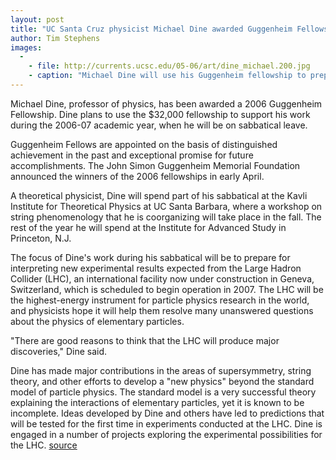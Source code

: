 ```yaml
---
layout: post
title: "UC Santa Cruz physicist Michael Dine awarded Guggenheim Fellowship"
author: Tim Stephens
images:
  -
    - file: http://currents.ucsc.edu/05-06/art/dine_michael.200.jpg
    - caption: "Michael Dine will use his Guggenheim fellowship to prepare for interpreting new experimental results expected from the Large Hadron Collider now under construction in Geneva. Photo: Tim Stephens"
---
```


Michael Dine, professor of physics, has been awarded a 2006 Guggenheim Fellowship. Dine plans to use the $32,000 fellowship to support his work during the 2006-07 academic year, when he will be on sabbatical leave.

Guggenheim Fellows are appointed on the basis of distinguished achievement in the past and exceptional promise for future accomplishments. The John Simon Guggenheim Memorial Foundation announced the winners of the 2006 fellowships in early April.

A theoretical physicist, Dine will spend part of his sabbatical at the Kavli Institute for Theoretical Physics at UC Santa Barbara, where a workshop on string phenomenology that he is coorganizing will take place in the fall. The rest of the year he will spend at the Institute for Advanced Study in Princeton, N.J.

The focus of Dine's work during his sabbatical will be to prepare for interpreting new experimental results expected from the Large Hadron Collider (LHC), an international facility now under construction in Geneva, Switzerland, which is scheduled to begin operation in 2007. The LHC will be the highest-energy instrument for particle physics research in the world, and physicists hope it will help them resolve many unanswered questions about the physics of elementary particles.

"There are good reasons to think that the LHC will produce major discoveries," Dine said.

Dine has made major contributions in the areas of supersymmetry, string theory, and other efforts to develop a "new physics" beyond the standard model of particle physics. The standard model is a very successful theory explaining the interactions of elementary particles, yet it is known to be incomplete. Ideas developed by Dine and others have led to predictions that will be tested for the first time in experiments conducted at the LHC. Dine is engaged in a number of projects exploring the experimental possibilities for the LHC.
[source](http://www1.ucsc.edu/currents/05-06/04-17/dine.asp "Permalink to dine")
